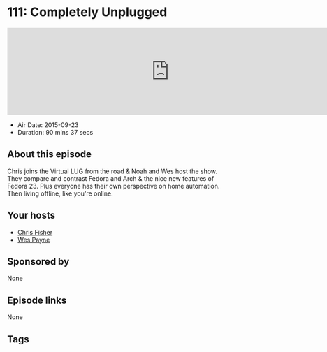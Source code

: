 # 111: Completely Unplugged

<iframe src="https://player.fireside.fm/v2/RUkczH-V+TQNR0rDS?theme=dark" width="740" height="200" frameborder="0" scrolling="no"></iframe>

* Air Date: 2015-09-23
* Duration: 90 mins 37 secs

## About this episode

 Chris joins the Virtual LUG from the road & Noah and Wes host the show. They compare and contrast Fedora and Arch & the nice new features of Fedora 23.
Plus  everyone has their own perspective on home automation. Then living offline, like you're online.

## Your hosts
* [Chris Fisher](https://linuxunplugged.com/hosts/chrislas)
* [Wes Payne](https://linuxunplugged.com/hosts/wes)

## Sponsored by

None



## Episode links

None



## Tags

